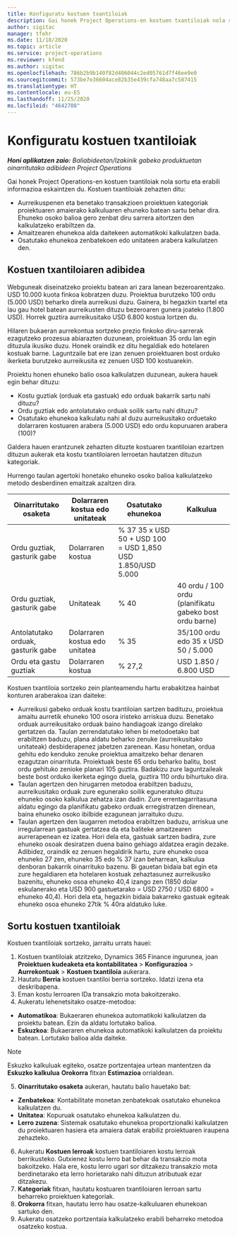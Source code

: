 ```yaml
---
title: Konfiguratu kostuen txantiloiak
description: Gai honek Project Operations-en kostuen txantiloiak nola sortu eta erabili informazioa eskaintzen du.
author: sigitac
manager: tfehr
ms.date: 11/18/2020
ms.topic: article
ms.service: project-operations
ms.reviewer: kfend
ms.author: sigitac
ms.openlocfilehash: 786b2b9b140f82d406044c2ed05761d7f46ee9e0
ms.sourcegitcommit: 573be7e36604ace82b35e439cfa748aa7c587415
ms.translationtype: HT
ms.contentlocale: eu-ES
ms.lasthandoff: 11/25/2020
ms.locfileid: "4642708"
---
```

# <a name="set-up-cost-templates"></a>Konfiguratu kostuen txantiloiak

_**Honi aplikatzen zaio:** Baliabideetan/Izakinik gabeko produktuetan oinarritutako adibideen Project Operations_


Gai honek Project Operations-en kostuen txantiloiak nola sortu eta erabili informazioa eskaintzen du. Kostuen txantiloiak zehazten ditu:

- Aurreikuspenen eta benetako transakzioen proiektuen kategoriak proiektuaren amaierako kalkuluaren ehuneko batean sartu behar dira. Ehuneko osoko balioa gero zenbat diru sarrera aitortzen den kalkulatzeko erabiltzen da.
- Amaitzearen ehunekoa alda daitekeen automatikoki kalkulatzen bada.
- Osatutako ehunekoa zenbatekoen edo unitateen arabera kalkulatzen den.

## <a name="cost-template-example"></a>Kostuen txantiloiaren adibidea

Webguneak diseinatzeko proiektu batean ari zara lanean bezeroarentzako. USD 10.000 kuota finkoa kobratzen duzu. Proiektua burutzeko 100 ordu (5.000 USD) beharko direla aurreikusi duzu. Gainera, bi hegazkin txartel eta lau gau hotel batean aurreikusten dituzu bezeroaren gunera joateko (1.800 USD). Horrek guztira aurreikusitako USD 6.800 kostua lortzen du.

Hilaren bukaeran aurrekontua sortzeko prezio finkoko diru-sarrerak ezagutzeko prozesua abiarazten duzunean, proiektuan 35 ordu lan egin dituzula ikusiko duzu. Honek oraindik ez ditu hegaldiak edo hotelaren kostuak barne. Laguntzaile bat ere izan zenuen proiektuaren bost orduko ikerketa burutzeko aurreikusita ez zenuen USD 100 kostuarekin.

Proiektu honen ehuneko balio osoa kalkulatzen duzunean, aukera hauek egin behar dituzu:

- Kostu guztiak (orduak eta gastuak) edo orduak bakarrik sartu nahi dituzu?
- Ordu guztiak edo antolatutako orduak soilik sartu nahi dituzu?
- Osatutako ehunekoa kalkulatu nahi al duzu aurreikusitako orduetako dolarraren kostuaren arabera (5.000 USD) edo ordu kopuruaren arabera (100)?

Galdera hauen erantzunek zehazten dituzte kostuaren txantiloian ezartzen dituzun aukerak eta kostu txantiloiaren lerroetan hautatzen dituzun kategoriak.

Hurrengo taulan agertoki honetako ehuneko osoko balioa kalkulatzeko metodo desberdinen emaitzak azaltzen dira.

| Oinarritutako osaketa | Dolarraren kostua edo unitateak | Osatutako ehunekoa | Kalkulua |
| --- | --- | --- | --- |
| Ordu guztiak, gasturik gabe | Dolarraren kostua | % 37 35 x USD 50 + USD 100 = USD 1,850 USD 1.850/USD 5.000 |
| Ordu guztiak, gasturik gabe | Unitateak | % 40 | 40 ordu / 100 ordu (planifikatu gabeko bost ordu barne) |
| Antolatutako orduak, gasturik gabe | Dolarraren kostua edo unitatea | % 35 | 35/100 ordu edo 35 x USD 50 / 5.000 |
| Ordu eta gastu guztiak | Dolarraren kostua | % 27,2 | USD 1.850 / 6.800 USD |

Kostuen txantiloia sortzeko zein planteamendu hartu erabakitzea hainbat konturen araberakoa izan daiteke:

- Aurreikusi gabeko orduak kostu txantiloian sartzen badituzu, proiektua amaitu aurretik ehuneko 100 osora iristeko arriskua duzu. Benetako orduak aurreikusitako orduak baino handiagoak izango direlako gertatzen da. Taulan zerrendatutako lehen bi metodoetako bat erabiltzen baduzu, plana aldatu beharko zenuke (aurreikusitako unitateak) desbiderapenez jabetzen zarenean. Kasu honetan, ordua gehitu edo kenduko zenuke proiektua amaitzeko behar denaren ezagutzan oinarrituta. Proiektuak beste 65 ordu beharko balitu, bost ordu gehituko zenioke planari 105 guztira. Badakizu zure laguntzaileak beste bost orduko ikerketa egingo duela, guztira 110 ordu bihurtuko dira.
- Taulan agertzen den hirugarren metodoa erabiltzen baduzu, aurreikusitako orduak zure egunerako soilik eguneratuko dituzu ehuneko osoko kalkulua zehatza izan dadin. Zure errentagarritasuna aldatu egingo da planifikatu gabeko orduak erregistratzen direnean, baina ehuneko osoko ibilbide ezagunean jarraituko duzu.
- Taulan agertzen den laugarren metodoa erabiltzen baduzu, arriskua une irregularrean gastuak gertatzea da eta baliteke amaitzearen aurrerapenean ez izatea. Hori dela eta, gastuak sartzen badira, zure ehuneko osoak desiratzen duena baino gehiago aldatzea eragin dezake. Adibidez, oraindik ez zenuen hegaldirik hartu, zure ehuneko osoa ehuneko 27 zen, ehuneko 35 edo % 37 izan beharrean, kalkulua denboran bakarrik oinarrituko bazenu. Bi gauetan bidaia bat egin eta zure hegaldiaren eta hotelaren kostuak zehaztasunez aurreikusiko bazenitu, ehuneko osoa ehuneko 40,4 izango zen (1850 dolar eskulanerako eta USD 900 gastuetarako = USD 2750 / USD 6800 = ehuneko 40,4). Hori dela eta, hegazkin bidaia bakarreko gastuak egiteak ehuneko osoa ehuneko 27tik % 40ra aldatuko luke.

## <a name="create-cost-templates"></a>Sortu kostuen txantiloiak
Kostuen txantiloiak sortzeko, jarraitu urrats hauei:

1. Kostuen txantiloiak atzitzeko, Dynamics 365 Finance ingurunea, joan **Proiektuen kudeaketa eta kontabilitatea** > **Konfigurazioa** > **Aurrekontuak** > **Kostuen txantiloia** aukerara.
2. Hautatu **Berria** kostuen txantiloi berria sortzeko. Idatzi izena eta deskribapena.
3. Eman kostu lerroaren IDa transakzio mota bakoitzerako.
4. Aukeratu lehenetsitako osatze-metodoa:

  - **Automatikoa**: Bukaeraren ehunekoa automatikoki kalkulatzen da proiektu batean. Ezin da aldatu lortutako balioa.
  - **Eskuzkoa**: Bukaeraren ehunekoa automatikoki kalkulatzen da proiektu batean. Lortutako balioa alda daiteke.

  > [!NOTE]
  > Eskuzko kalkuluak egiteko, osatze portzentajea urtean mantentzen da **Eskuzko kalkulua** **Orokorra** fitxan **Estimazioa** orrialdean.

5. **Oinarritutako osaketa** aukeran, hautatu balio hauetako bat:

  - **Zenbatekoa**: Kontabilitate monetan zenbatekoak osatutako ehunekoa kalkulatzen du.
  - **Unitatea**: Kopuruak osatutako ehunekoa kalkulatzen du.
  - **Lerro zuzena**: Sistemak osatutako ehunekoa proportzionalki kalkulatzen du proiektuaren hasiera eta amaiera datak erabiliz proiektuaren iraupena zehazteko.

6. Aukeratu **Kostuen lerroak** kostuen txantiloiaren kostu lerroak berrikusteko. Gutxienez kostu lerro bat behar da transakzio mota bakoitzeko. Hala ere, kostu lerro ugari sor ditzakezu transakzio mota berdinetarako eta lerro horietarako nahi dituzun atributuak ezar ditzakezu.
7. **Kategoriak** fitxan, hautatu kostuaren txantiloiaren lerroan sartu beharreko proiektuen kategoriak.
8. **Orokorra** fitxan, hautatu lerro hau osatze-kalkuluaren ehunekoan sartuko den.
9. Aukeratu osatzeko portzentaia kalkulatzeko erabili beharreko metodoa osatzeko kostua.
